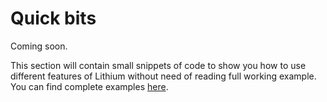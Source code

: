 ﻿# Quick bits
Coming soon.

This section will contain small snippets of code to show you how to use different features of Lithium without need of reading full working example. You can find complete examples [here](../Samples~/README.md).